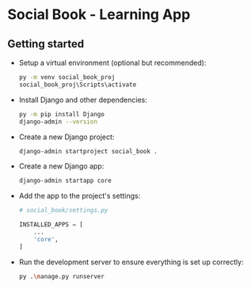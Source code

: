 # Social Book - Learning App

## Getting started

- Setup a virtual environment (optional but recommended):

  ```bash
  py -m venv social_book_proj
  social_book_proj\Scripts\activate
  ```

- Install Django and other dependencies:

  ```bash
  py -m pip install Django
  django-admin --version
  ```

- Create a new Django project:

  ```bash
  django-admin startproject social_book .
  ```

- Create a new Django app:

  ```bash
  django-admin startapp core
  ```

- Add the app to the project's settings:

  ```python
  # social_book/settings.py

  INSTALLED_APPS = [
      ...
      'core',
  ]
  ```

- Run the development server to ensure everything is set up correctly:

  ```bash
  py .\manage.py runserver
  ```

